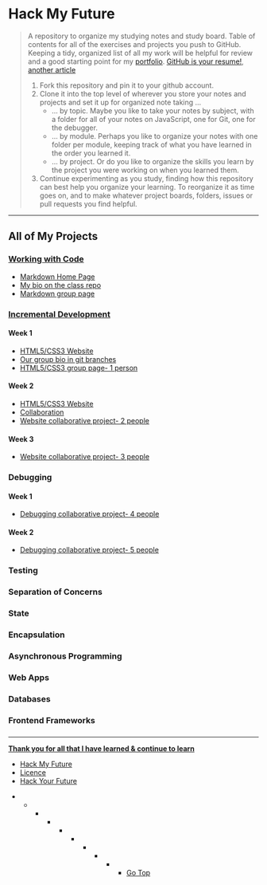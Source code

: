 # Hack My Future

> A repository to organize my studying notes and study board.
> Table of contents for all of the exercises and projects you push to GitHub. 
> Keeping a tidy, organized list of all my work will be helpful for review and a good starting point for my [portfolio](https://github.com/LujiAnna/LujiAnna.github.io).
> [GitHub is your resume!](https://anti-pattern.com/github-is-your-resume-now), [another article](http://blog.gainlo.co/index.php/2015/11/13/how-to-make-github-as-your-new-resume/)
>
> 1. Fork this repository and pin it to your github account.
> 1. Clone it into the top level of wherever you store your notes and projects and set it up for organized note taking ...
>    - ... by topic. Maybe you like to take your notes by subject, with a folder for all of your notes on JavaScript, one for Git, one for the debugger.
>    - ... by module. Perhaps you like to organize your notes with one folder per module, keeping track of what you have learned in the order you learned it.
>    - ... by project. Or do you like to organize the skills you learn by the project you were working on when you learned them.
> 1. Continue experimenting as you study, finding how this repository can best help you organize your learning. To reorganize it as time goes on, and to make whatever project boards, folders, issues or pull requests you find helpful.

---

## All of My Projects

### [Working with Code](https://github.com/LujiAnna/precourse)

- [Markdown Home Page](https://lujianna.github.io)
- [My bio on the class repo](https://github.com/HackYourFutureBelgium/class-9-10/blob/master/student-bios/LujiAnna.md)
- [Markdown group page](https://lujianna.github.io/group-intro/)

### [Incremental Development](https://github.com/LujiAnna/incremental-development)

#### Week 1

- [HTML5/CSS3 Website](https://lujianna.github.io/acme-web-design/)
- [Our group bio in git branches](https://lujianna.github.io/code/)
- [HTML5/CSS3 group page- 1 person](https://lujianna.github.io/codeit/)

#### Week 2

- [HTML5/CSS3 Website](https://lujianna.github.io/app-theme/)
- [Collaboration](https://lujianna.github.io/team/)
- [Website collaborative project- 2 people](https://gelilaa.github.io/team-workflow/)

#### Week 3

- [Website collaborative project- 3 people](https://aame1.github.io/duck-duck-gone/)

### Debugging

#### Week 1

- [Debugging collaborative project- 4 people](https://pavelbidenko2018.github.io/debugging-project-week-1/)

#### Week 2

- [Debugging collaborative project- 5 people]()

### Testing

### Separation of Concerns

### State

###  Encapsulation

### Asynchronous Programming

### Web Apps

### Databases

### Frontend Frameworks

### 
---

 __[Thank you for all that I have learned & continue to learn](https://github.com/users/LujiAnna/projects/1)__ 

- [Hack My Future](https://lujianna.github.io/hack-my-future/)
- [Licence](LICENSE.md)
- [Hack Your Future](https://github.com/HackYourFutureBelgium)

* * * * * * * * * * [Go Top](./README.md)